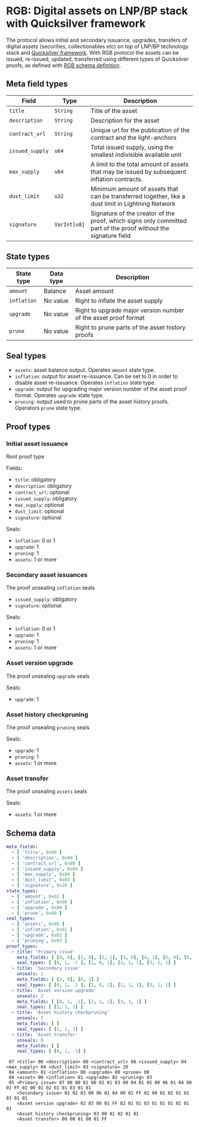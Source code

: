 # RGB: Digital assets on LNP/BP stack with Quicksilver framework

The protocol allows initial and secondary issuance, upgrades, transfers of digital assets (securities, collectionables 
etc) on top of LNP/BP technology stack and [Quicksilver framework](01-Quicksilver.md). With RGB protocol the assets 
can be issued, re-issued, updated, transferred using different types of Quicksilver proofs, as defined with 
[RGB schema definition](#rgb-schema).


## Meta field types

Field           | Type         | Description
--------------- | ------------ | -----------------------------------------------------------------------
`title`         | `String`     | Title of the asset
`description`   | `String`     | Description for the asset
`contract_url`  | `String`     | Unique url for the publication of the contract and the light-anchors
`issued_supply` | `u64`        | Total issued supply, using the smallest indivisible available unit
`max_supply`    | `u64`        | A limit to the total amount of assets that may be issued by subsequent inflation contracts.
`dust_limit`    | `u32`        | Minimum amount of assets that can be transferred together, like a dust limit in Lightning Network
`signature`     | `VarInt[u8]` | Signature of the creator of the proof, which signs only committed part of the proof without the signature field


## State types

State type  | Data type | Description
----------- | --------- | --------------
`amount`    | Balance   | Asset amount
`inflation` | No value  | Right to inflate the asset supply
`upgrade`   | No value  | Right to upgrade major version number of the asset proof format
`prune`     | No value  | Right to prune parts of the asset history proofs


## Seal types

* `assets`: asset balance output. Operates `amount` state type.
* `inflation`: output for asset re-issuance. Can be set to 0 in order to disable asset re-issuance. Operates `inflation`
  state type.
* `upgrade`: output for upgrading major version number of the asset proof format. Operates `upgrade` state type.
* `pruning`: output used to prune parts of the asset history proofs. Operators `prune` state type.


## Proof types

### Initial asset issuance

Root proof type

Fields:
* `title`: obligatory
* `description`: obligatory
* `contract_url`: optional
* `issued_supply`: obligatory
* `max_supply`: optional
* `dust_limit`: optional
* `signature`: optional

Seals:
* `inflation`: 0 or 1
* `upgrade`: 1
* `pruning`: 1
* `assets`: 1 or more

### Secondary asset issuances

The proof unsealing `inflation` seals
* `issued_supply`: obligatory
* `signature`: optional

Seals:
* `inflation`: 0 or 1
* `upgrade`: 1
* `pruning`: 1
* `assets`: 1 or more

### Asset version upgrade

The proof unsealing `upgrade` seals

Seals:
* `upgrade`: 1

### Asset history checkpruning

The proof unsealing `pruning` seals

Seals:
* `upgrade`: 1
* `pruning`: 1
* `assets`: 1 or more

### Asset transfer

The proof unsealing `assets` seals

Seals:
* `assets`: 1 or more


## Schema data

```yaml
meta_fields:
  - [ 'title', 0x00 ]
  - [ 'description', 0x00 ]
  - [ 'contract_url', 0x00 ]
  - [ 'issued_supply', 0x04 ]
  - [ 'max_supply', 0x04 ]
  - [ 'dust_limit', 0x03 ]
  - [ 'signature', 0x20 ]
state_types:
  - [ 'amount', 0x01 ]
  - [ 'inflation', 0x00 ]
  - [ 'upgrade', 0x00 ]
  - [ 'prune', 0x00 ]
seal_types:
  - [ 'assets', 0x00 ]
  - [ 'inflation', 0x01 ]
  - [ 'upgrade', 0x02 ]
  - [ 'pruning', 0x03 ]
proof_types:
  - title: 'Primary issue'
    meta_fields: [ [0, 0], [1, 0], [2, 1], [3, 0], [4, 1], [5, 0], [6, 1] ]
    seal_types: [ [0, 1, -1 ], [1, 0, 1], [2, 1, 1], [3, 1, 1] ]
  - title: 'Secondary issue'
    unseals: 1
    meta_fields: [ [3, 0], [6, 1] ]
    seal_types: [ [0, 1, -1 ], [1, 0, 1], [2, 1, 1], [3, 1, 1] ]
  - title: 'Asset version upgrade'
    unseals: 2
    meta_fields: [ [0, 1, -1], [2, 1, 1], [3, 1, 1] ]
    seal_types: [ [2, 1, 1] ]
  - title: 'Asset history checkpruning'
    unseals: 3
    meta_fields: [ ]
    seal_types: [ [2, 1, 1] ]
  - title: 'Asset transfer'
    unseals: 0
    meta_fields: [ ]
    seal_types: [ [0, 1, -1] ]
```

```
 07 <title> 00 <description> 00 <contract_url> 00 <issued_supply> 04 <max_supply> 04 <dust_limit> 03 <signature> 20
 04 <amount> 01 <inflation> 00 <upgrade> 00 <prune> 00
 04 <asset> 00 <inflation> 01 <upgrade> 02 <pruning> 03
 05 <Primary issue> 07 00 00 01 00 02 01 03 00 04 01 05 00 06 01 04 00 01 FF 01 00 01 02 01 01 03 01 01
    <Secondary issue> 01 02 03 00 06 01 04 00 01 FF 01 00 01 02 01 01 03 01 01
    <Asset version upgrade> 02 03 00 01 FF 02 01 01 03 01 01 01 02 01 01
    <Asset history checkpruning> 03 00 01 02 01 01
    <Asset transfer> 00 00 01 00 01 FF
```
